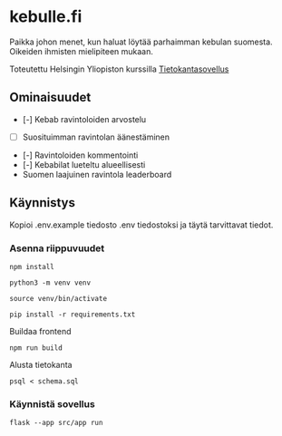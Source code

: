 # kebulle.fi

Paikka johon menet, kun haluat löytää parhaimman kebulan suomesta. Oikeiden ihmisten mielipiteen mukaan.

Toteutettu Helsingin Yliopiston kurssilla [Tietokantasovellus](https://studies.helsinki.fi/opintotarjonta/cu/hy-CU-118025659-2021-08-01/TKT20011/Aineopintojen_harjoitusty%C3%B6_Tietokantasovellus)

## Ominaisuudet

- [-] Kebab ravintoloiden arvostelu
- [ ] Suosituimman ravintolan äänestäminen
- [-] Ravintoloiden kommentointi
- [-] Kebabilat lueteltu alueellisesti
- Suomen laajuinen ravintola leaderboard

## Käynnistys

Kopioi .env.example tiedosto .env tiedostoksi ja täytä tarvittavat tiedot.

### Asenna riippuvuudet 

```npm install```

``python3 -m venv venv``

``source venv/bin/activate``

``pip install -r requirements.txt``

Buildaa frontend

``npm run build``

Alusta tietokanta

``psql < schema.sql``

### Käynnistä sovellus

``flask --app src/app run``



